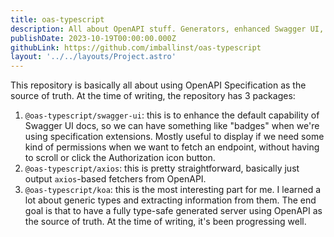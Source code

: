 ```yaml
---
title: oas-typescript
description: All about OpenAPI stuff. Generators, enhanced Swagger UI, and more!
publishDate: 2023-10-19T00:00:00.000Z
githubLink: https://github.com/imballinst/oas-typescript
layout: '../../layouts/Project.astro'
---
```


This repository is basically all about using OpenAPI Specification as the source of truth. At the time of writing, the repository has 3 packages:

1. `@oas-typescript/swagger-ui`: this is to enhance the default capability of Swagger UI docs, so we can have something like "badges" when we're using specification extensions. Mostly useful to display if we need some kind of permissions when we want to fetch an endpoint, without having to scroll or click the Authorization icon button.
2. `@oas-typescript/axios`: this is pretty straightforward, basically just output `axios`-based fetchers from OpenAPI.
3. `@oas-typescript/koa`: this is the most interesting part for me. I learned a lot about generic types and extracting information from them. The end goal is that to have a fully type-safe generated server using OpenAPI as the source of truth. At the time of writing, it's been progressing well.
